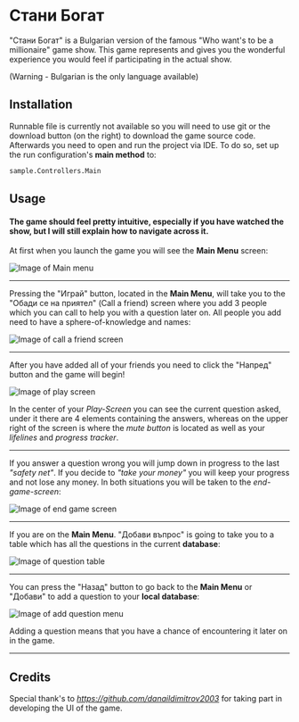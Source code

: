 # Стани Богат

"Стани Богат" is a Bulgarian version of the famous "Who want's to be a millionaire" game show. This game represents and gives you the wonderful experience you would feel if participating in the actual show. 

(Warning - Bulgarian is the only language available)

## Installation

Runnable file is currently not available so you will need to use git or the download button (on the right) to download the game source code. Afterwards you need to open and run the project via IDE. To do so, set up the run configuration's **main method** to:

```bash
sample.Controllers.Main
```

## Usage
#### The game should feel pretty intuitive, especially if you have watched the show, but I will still explain how to navigate across it.

At first when you launch the game you will see the **Main Menu** screen:

![Image of Main menu](https://scontent.fsof9-1.fna.fbcdn.net/v/t1.15752-9/119018956_2649885165282597_1766435756098614482_n.png?_nc_cat=110&_nc_sid=ae9488&_nc_ohc=CfG_lGAOzgYAX-RPRuk&_nc_ht=scontent.fsof9-1.fna&oh=dfcc5417f01d30015abffb2efbef7e4d&oe=5FA7A964)

----------------------------------------
Pressing the "Играй" button, located in the **Main Menu**, will take you to the "Обади се на приятел" (Call a friend) screen where you add 3 people which you can call to help you with a question later on. All people you add need to have a sphere-of-knowledge and names:

![Image of call a friend screen](https://scontent.fsof9-1.fna.fbcdn.net/v/t1.15752-9/118990822_400337857615502_3875881017116430278_n.png?_nc_cat=103&_nc_sid=ae9488&_nc_ohc=nwb5TidfB3oAX90FKWK&_nc_ht=scontent.fsof9-1.fna&oh=007e8f55f6ed89d574402d70def9a979&oe=5FA77C8F)

----------------------------------------
After you have added all of your friends you need to click the "Напред" button and the game will begin!

![Image of play screen](https://scontent.fsof9-1.fna.fbcdn.net/v/t1.15752-9/119006306_1599313673563242_1340465051585041579_n.png?_nc_cat=102&_nc_sid=b96e70&_nc_ohc=tMFMmrlYs20AX9og1jK&_nc_ht=scontent.fsof9-1.fna&oh=7227c4567d5646a6912b63da7f089842&oe=5F7B81F8)

In the center of your *Play-Screen* you can see the current question asked, under it there are 4 elements containing the answers, whereas on the upper right of the screen is where the *mute button* is located as well as your *lifelines* and *progress tracker*.

----------------------------------------

If you answer a question wrong you will jump down in progress to the last *"safety net"*. If you decide to *"take your money"* you will keep your progress and not lose any money. In both situations you will be taken to the *end-game-screen*:

![Image of end game screen](https://scontent.fsof9-1.fna.fbcdn.net/v/t1.15752-9/119006306_1599313673563242_1340465051585041579_n.png?_nc_cat=102&_nc_sid=ae9488&_nc_ohc=mtvofhRkEdUAX_ONRhI&_nc_ht=scontent.fsof9-1.fna&oh=77f8d931855b69baf9acaff09b6ab96e&oe=5FA70378)

----------------------------------------
If you are on the **Main Menu**. "Добави въпрос" is going to take you to a table which has all the questions in the current **database**:

![Image of question table](https://scontent.fsof9-1.fna.fbcdn.net/v/t1.15752-9/118983614_350717676079266_2512452299561691940_n.png?_nc_cat=104&_nc_sid=ae9488&_nc_ohc=rhLsB5CQGJwAX-sFatj&_nc_ht=scontent.fsof9-1.fna&oh=c5115f621a03bde30e41f893b352b47b&oe=5FA4E88C)

----------------------------------------
You can press the "Назад" button to go back to the **Main Menu** or "Добави" to add a question to your **local database**:

![Image of add question menu](https://scontent.fsof9-1.fna.fbcdn.net/v/t1.15752-9/119026378_1794525330735918_2499460216370872463_n.png?_nc_cat=106&_nc_sid=ae9488&_nc_ohc=Hi4cGBqcR2EAX8_Nuba&_nc_ht=scontent.fsof9-1.fna&oh=3874245f4f2c91db07b221dfcb5518d7&oe=5FA47BE5) 

Adding a question means that you have a chance of encountering it later on in the game.

----------------------------------------



## Credits
Special thank's to *https://github.com/danaildimitrov2003*  for taking part in developing the UI of the game.


